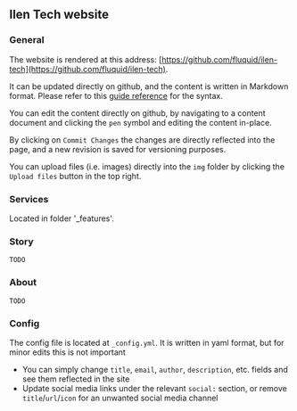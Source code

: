 ## Ilen Tech website

### General

The website is rendered at this address: [https://github.com/fluquid/ilen-tech](https://github.com/fluquid/ilen-tech).

It can be updated directly on github, and the content is written in Markdown format. Please refer to this [guide reference](https://kramdown.gettalong.org/quickref.html) for the syntax.

You can edit the content directly on github, by navigating to a content document and clicking the `pen` symbol and editing the content in-place.

By clicking on `Commit Changes` the changes are directly reflected into the page, and a new revision is saved for versioning purposes.

You can upload files (i.e. images) directly into the `img` folder by clicking the `Upload files` button in the top right.

### Services

Located in folder '_features'.

### Story

`TODO`

### About

`TODO`

### Config

The config file is located at `_config.yml`. It is written in yaml format, but for minor edits this is not important

* You can simply change `title`, `email`, `author`, `description`, etc. fields and see them reflected in the site
* Update social media links under the relevant `social:` section, or remove `title`/`url`/`icon` for an unwanted social media channel
